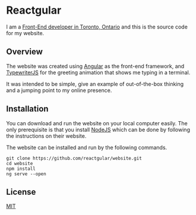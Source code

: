 # Reactgular

I am a [Front-End developer in Toronto, Ontario](https://reactgular.com) and this is the source code for my website.

## Overview

The website was created using [Angular](https://angular.io/) as the front-end framework, and [TypewriterJS](https://github.com/typewriterjs/typewriterjs) for the greeting animation that shows me typing in a terminal.

It was intended to be simple, give an example of out-of-the-box thinking and a jumping point to my online presence.  

## Installation

You can download and run the website on your local computer easily. The only prerequisite is that you install [NodeJS](https://nodejs.org/) which can be done by following the instructions on their website.

The website can be installed and run by the following commands.

```
git clone https://github.com/reactgular/website.git
cd website
npm install
ng serve --open
```

## License
[MIT](https://choosealicense.com/licenses/mit/)
